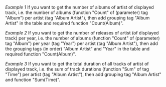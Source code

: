 *Example 1*
If you want to get the number of albums of artist of displayed track, i.e. the number of albums (function "Count" of (parameter) tag "Album") per artist (tag "Album Artist"), then add grouping tag "Album Artist" in the table and required function "Count(Album)".

*Example 2*
If you want to get the number of releases of artist (of displayed track) per year, i.e. the number of albums (function "Count" of (parameter) tag "Album") per year (tag "Year") per artist (tag "Album Artist"), then add the grouping tags (in order) "Album Artist" and "Year" in the table and required function "Count(Album)".

*Example 3*
If you want to get the total duration of all tracks of artist of displayed track, i.e. the sum of track durations (function "Sum" of tag "Time") per artist (tag "Album Artist"), then add grouping tag "Album Artist" and function "Sum(Time)".

